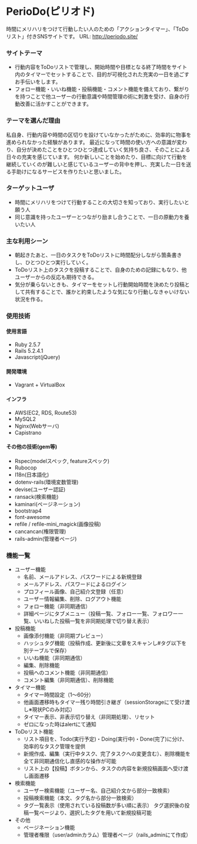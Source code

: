 # PerioDo(ピリオド)
時間にメリハリをつけて行動したい人のための「アクションタイマー」、「ToDoリスト」付きSNSサイトです。
URL: <http://periodo.site/>

### サイトテーマ
- 行動内容をToDoリストで管理し、開始時間や目標となる終了時間をサイト内のタイマーでセットすることで、目的が可視化された充実の一日を過ごすお手伝いをします。
- フォロー機能・いいね機能・投稿機能・コメント機能を備えており、繋がりを持つことで他ユーザーの行動意識や時間管理の術に刺激を受け、自身の行動改善に活かすことができます。

### テーマを選んだ理由
私自身、行動内容や時間の区切りを設けていなかったがために、効率的に物事を進められなかった経験があります。
最近になって時間の使い方への意識が変わり、自分が決めたことをひとつひとつ達成していく気持ち良さ、そのことによる日々の充実を感じています。
何か新しいことを始めたり、目標に向けて行動を継続していくのが難しいと感じているユーザーの背中を押し、充実した一日を送る手助けになるサービスを作りたいと思いました。

### ターゲットユーザ
- 時間にメリハリをつけて行動することの大切さを知っており、実行したいと願う人
- 同じ意識を持ったユーザーとつながり励まし合うことで、一日の原動力を養いたい人

### 主な利用シーン
- 朝起きたあと、一日のタスクをToDoリストに時間配分しながら箇条書きし、ひとつひとつ実行していく。
- ToDoリスト上のタスクを投稿することで、自身のための記録にもなり、他ユーザーからの反応も期待できる。
- 気分が乗らないときも、タイマーをセットし行動開始時間を決めたり投稿として共有することで、誰かと約束したような気になり行動しなきゃいけない状況を作る。

### 使用技術
#### 使用言語
- Ruby 2.5.7
- Rails 5.2.4.1
- Javascript(jQuery)

#### 開発環境
- Vagrant + VirtualBox

#### インフラ
- AWS(EC2, RDS, Route53)
- MySQL2
- Nginx(Webサーバ)
- Capistrano

#### その他の技術(gem等)
- Rspec(modelスペック, featureスペック)
- Rubocop
- I18n(日本語化)
- dotenv-rails(環境変数管理)
- devise(ユーザー認証)
- ransack(検索機能)
- kaminari(ページネーション)
- bootstrap4
- font-awesome
- refile / refile-mini_magick(画像投稿)
- cancancan(権限管理)
- rails-admin(管理者ページ)

### 機能一覧
- ユーザー機能
	- 名前、メールアドレス、パスワードによる新規登録
	- メールアドレス、パスワードによるログイン
	- プロフィール画像、自己紹介文登録（任意）
	- ユーザー情報編集、削除、ログアウト機能
	- フォロー機能（非同期通信）
	- 詳細ページにタブメニュー（投稿一覧、フォロー一覧、フォロワー一覧、いいねした投稿一覧を非同期処理で切り替え表示）
- 投稿機能
	- 画像添付機能（非同期プレビュー）
	- ハッシュタグ機能（投稿作成、更新後に文章をスキャンし#タグ以下を別テーブルで保存）
	- いいね機能（非同期通信）
	- 編集、削除機能
	- 投稿へのコメント機能（非同期通信）
	- コメント編集（非同期通信）、削除機能
- タイマー機能
	- タイマー時間設定（1〜60分）
	- 他画面遷移時もタイマー残り時間引き継ぎ（sessionStorageにて受け渡し※現状PCのみ対応）
	- タイマー表示、非表示切り替え（非同期処理）、リセット
	- ゼロになった時はalertにて通知
- ToDoリスト機能
	- リスト項目を、Todo(実行予定)・Doing(実行中)・Done(完了)に分け、効率的なタスク管理を提供
	- 新規作成、編集（実行中タスク、完了タスクへの変更含む）、削除機能を全て非同期通信化し直感的な操作が可能
	- リスト上の【投稿】ボタンから、タスクの内容を新規投稿画面へ受け渡し画面遷移
- 検索機能
	- ユーザー検索機能（ユーザー名、自己紹介文から部分一致検索）
	- 投稿検索機能（本文、タグ名から部分一致検索）
	- タグ一覧表示（使用されている投稿数が多い順に表示）
		タグ選択後の投稿一覧ページより、選択したタグを用いて新規投稿可能
- その他
	- ページネーション機能
	- 管理者権限（user/adminカラム）管理者ページ（rails_adminにて作成）
